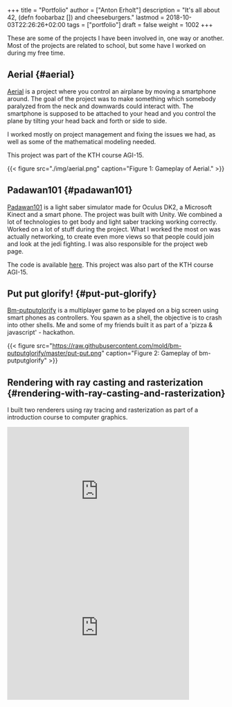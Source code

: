 +++
title = "Portfolio"
author = ["Anton Erholt"]
description = "It's all about 42, (defn foobarbaz []) and cheeseburgers."
lastmod = 2018-10-03T22:26:26+02:00
tags = ["portfolio"]
draft = false
weight = 1002
+++

These are some of the projects I have been involved in, one way or
another. Most of the projects are related to school, but some have
I worked on during my free time.


## Aerial {#aerial}

[Aerial](http://aerial.lindstrm.se/about) is a project where you control an airplane by moving a
smartphone around. The goal of the project was to make something which
somebody paralyzed from the neck and downwards could interact
with. The smartphone is supposed to be attached to your head and you
control the plane by tilting your head back and forth or side to side.

I worked mostly on project management and fixing the issues we had, as
well as some of the mathematical modeling needed.

This project was part of the KTH course AGI-15.

{{< figure src="./img/aerial.png" caption="Figure 1: Gameplay of Aerial." >}}


## Padawan101 {#padawan101}

[Padawan101](http://www.nada.kth.se/~aerholt/padawan101/) is a light saber simulator made for Oculus DK2, a Microsoft
Kinect and a smart phone. The project was built with Unity. We
combined a lot of technologies to get body and light saber tracking
working correctly. Worked on a lot of stuff during the project. What I
worked the most on was actually networking, to create even more views
so that people could join and look at the jedi fighting. I was also
responsible for the project web page.

The code is available [here](https://github.com/stefanseibert/padawan101). This project was also part of the KTH
course AGI-15.


## Put put glorify! {#put-put-glorify}

[Bm-putputglorify](https://github.com/mold/bm-putputglorify) is a multiplayer game to be played on a big screen
using smart phones as controllers. You spawn as a shell, the objective
is to crash into other shells. Me and some of my friends built it
as part of a 'pizza & javascript' - hackathon.

{{< figure src="https://raw.githubusercontent.com/mold/bm-putputglorify/master/put-put.png" caption="Figure 2: Gameplay of bm-putputglorify" >}}


## Rendering with ray casting and rasterization {#rendering-with-ray-casting-and-rasterization}

I built two renderers using ray tracing and rasterization as part of a
introduction course to computer graphics.

<iframe width="420" height="315"
src="https://www.youtube.com/embed/_Y4V6jAptpA" frameborder="0"
allowfullscreen></iframe>

<iframe width="420" height="315"
src="https://www.youtube.com/embed/8R8CTFd2PSc" frameborder="0"
allowfullscreen></iframe>
